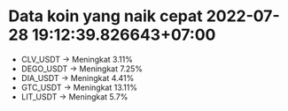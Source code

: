 # Data koin yang naik cepat 2022-07-28 19:12:39.826643+07:00

* CLV_USDT -> Meningkat 3.11%
* DEGO_USDT -> Meningkat 7.25%
* DIA_USDT -> Meningkat 4.41%
* GTC_USDT -> Meningkat 13.11%
* LIT_USDT -> Meningkat 5.7%
